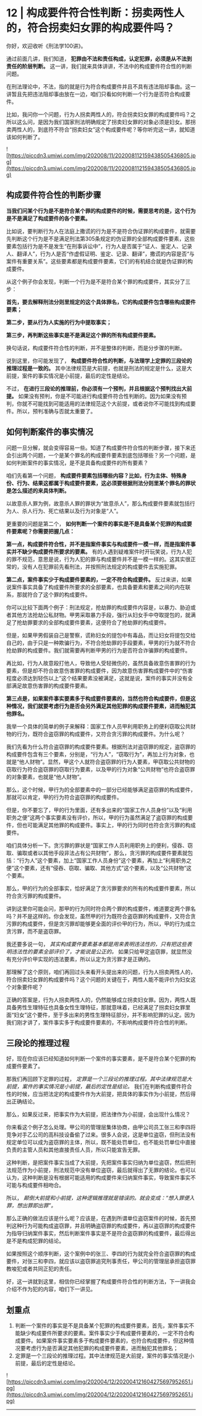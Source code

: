# 12 | 构成要件符合性判断：拐卖两性人的，符合拐卖妇女罪的构成要件吗？

你好，欢迎收听《刑法学100讲》。

通过前面几讲，我们知道， **犯罪由不法和责任构成，认定犯罪，必须是从不法到责任的阶层判断。** 这一讲，我们就来具体讲讲，不法中的构成要件符合性的判断问题。

在刑法理论中，不法，指的就是行为符合构成要件并且不具有违法阻却事由。这一讲暂且先把违法阻却事由放在一边，咱们只看如何判断一个行为是否符合构成要件。

比如，我问你一个问题，行为人拐卖两性人的，符合拐卖妇女罪的构成要件吗？之所以这么问，是因为我们国家刑法明确规定了拐卖妇女罪的对象必须是妇女。那拐卖两性人的，到底符不符合“拐卖妇女”这个构成要件呢？等你听完这一讲，就知道该如何判断了。

![https://piccdn3.umiwi.com/img/202008/11/202008112159438505436805.jpg](https://piccdn3.umiwi.com/img/202008/11/202008112159438505436805.jpg)

## 构成要件符合性的判断步骤

 **当我们问某个行为是不是符合某个罪的构成要件的时候，需要思考的是，这个行为是不是满足了构成要件的各个要素。**

比如说，要判断行为人在法庭上撒谎的行为是不是符合伪证罪的构成要件，就需要先判断这个行为是不是满足刑法第305条规定的伪证罪的全部构成要件要素，这些要素包括行为是不是发生“在刑事诉讼中”，行为人是否属于“证人、鉴定人、记录人、翻译人”，行为人是否“作虚假证明、鉴定、记录、翻译”，撒谎的内容是否“与案件有重要关系”。这些要素都是构成要件要素，它们的有机结合就是伪证罪的构成要件。

从这个例子你会发现，判断一个行为是不是符合某个罪的构成要件，其实分了三步：

 **首先，要去解释刑法分则里规定的这个具体罪名，它的构成要件包含哪些构成要件要素；**

 **第二步，要从行为人实施的行为中提取事实；**

 **第三步，再判断这些事实是不是满足这个罪的所有构成要件要素。**

换句话说，构成要件符合性的判断，并不是整体的判断，而是分步骤的判断。

说到这里，你可能发现了， **构成要件符合性的判断，与法理学上定罪的三段论的推理过程是一致的。** 其中法律规范是大前提，也就是刑法的规定是什么，这是大前提，案件的事实情况是小前提，最后的定性是结论。

不过， **在进行三段论的推理前，你必须有一个预判，并且根据这个预判找出大前提。** 如果没有预判，你是不可能进行构成要件符合性判断的。因为如果没有预判，你就不可能找到可能适用的法律规范这个大前提，或者说你不可能找到构成要件。所以，预判准确与否就太重要了。

## 如何判断案件的事实情况

问题一旦分解，就会变得容易一些。知道了构成要件符合性的判断步骤，接下来还会引出两个问题，一个是某个罪名的构成要件要素到底包括哪些？另一个问题，是如何判断案件的事实情况，是不是具备构成要件的所有要素？

咱们先看第一个问题， **构成要件要素包括哪些内容？比如，行为主体、特殊身份、行为、结果这都属于构成要件要素，这必须要根据刑法分则里某个罪名的罪状是怎么描述的来具体判断。**

以故意杀人罪为例，故意杀人罪的罪状为“故意杀人”，那么构成要件要素就包括行为人、杀人行为、死亡结果以及行为对象是“人”。

更重要的问题是第二个， **如何判断一个案件的事实是不是具备某个犯罪的构成要件要素呢？你需要把握几点：**

 **第一点，构成要件符合性，并不是指案件事实与构成要件一模一样，而是指案件事实并不缺少构成要件所要求的要素。** 有的人遇到疑难案件时开玩笑说，行为人犯的罪不规范，意思是说，行为人犯的罪与构成要件并不是一模一样的。这其实很正常的，没有人在犯罪前先看刑法，并按照刑法规定的构成要件去实施犯罪。

 **第二点，案件事实少于构成要件要素的，一定不符合构成要件。** 反过来讲，如果说案件事实具备了构成要件所要求的全部要素，也具备要素和要素之间的内在联系，那就符合了这个罪的构成要件。

你可以比较下面两个例子：刑法规定，抢劫罪的构成要件内容是，以暴力、胁迫或者其他方法抢劫公私财物。甲男采取暴力手段，强行从妇女手中夺取提包的，就满足了抢劫罪要求的全部构成要件要素，这便符合了抢劫罪的构成要件。

但是，如果甲男假装自己是警察，谎称妇女的提包中有毒品，而让妇女将提包交给自己的，由于只是一种欺骗行为，不符合抢劫罪的手段要素，甲男的行为就不符合抢劫罪的构成要件。我们就需要再判断甲男的行为是否符合诈骗罪的构成要件。

再比如，行为人故意殴打他人，导致他人受轻微伤的，虽然具备故意伤害罪的行为要素，但是却不符合故意伤害罪的构成要件，因为故意伤害罪构成要件中的“伤害程度必须达到轻伤以上”这个结果要素没被满足，这就是说，案件的事实并没有全部满足故意伤害罪的构成要件要素。

 **第三点是，如果案件事实要素多于构成要件要素的，当然也符合构成要件，但是这种情况，我们就要考虑行为是否会另外满足其他犯罪的构成要件要素，进而触犯其他罪名。**

我举一个具体的简单的例子来解释：国家工作人员甲利用职务上的便利窃取公共财物的行为，既符合盗窃罪的构成要件，又符合贪污罪的构成要件。为什么呢？

我们先看为什么符合盗窃罪的构成要件要素。根据刑法对盗窃罪的规定，盗窃罪的构成要件包含有三个要素，分别是，“行为人”，“窃取行为”，再加上行为对象，也就是“他人财物”。显然，甲这个人就符合盗窃罪的行为人要素，甲窃取公共财物的窃取行为符合盗窃罪的窃取行为要素，以及甲的行为对象“公共财物”也符合盗窃罪的对象要素，也就是“他人财物”。

那么，这个时候，甲行为的全部要素中的一部分已经能够满足盗窃罪的构成要件，那就可以肯定，甲的行为符合盗窃罪的构成要件。

但是，你不要忘了，甲的行为里面，还有多出来的“国家工作人员身份”以及“利用职务之便”这两个事实要素没有评价，所以，甲的行为虽然满足了盗窃罪的构成要件，但也可能满足其他罪的构成要件。事实上，甲的行为同时也符合贪污罪的构成要件。

咱们具体分析一下。贪污罪的罪状是“国家工作人员利用职务上的便利，侵吞、窃取、骗取或者以其他手段非法占有公共财物”，那么，贪污罪的构成要件要素就包括：“行为人”这个要素，加上“国家工作人员身份”这个要素，再加上“利用职务之便”这个要素，还有“侵吞、窃取、骗取、其他方式”这个要素，以及“公共财物”这个要素。

那么，甲的行为的全部事实，恰好满足了贪污罪要求的所有的构成要件要素，所以符合贪污罪的构成要件。

讲到这里你可能会问，那甲的行为同时符合两个罪的构成要件，难道要定两个罪名吗？并不是这样的。你会发现，虽然甲的行为既符合盗窃罪的构成要件，又符合贪污罪的构成要件，但是贪污罪却能够更全面的评价甲的行为，所以，甲的行为成立贪污罪，而不是盗窃罪。

我还要多说一句， *其实构成要件要素基本都是用来表明违法性的，只有把这些表明违法性的要素全部评价了，才能说是公正的。* 如果只给甲定盗窃罪，就显然没有充分评价甲实现的违法要素，所以认定为贪污罪才是正确的。

那理解了这个原则，咱们再回过头来看开头提出来的问题，行为人拐卖两性人的，符合拐卖妇女罪的构成要件吗？这个问题的关键在于，两性人能不能评价为妇女这个对象要件呢？

正确的答案是，行为人拐卖两性人的，仍然能够成立拐卖妇女罪。因为，两性人既具备男性生理特征也具备女性生理特征，那就意味着，已经满足了拐卖妇女罪里面“妇女”这个要件，至于多出来的男性生理特征部分，并不影响犯罪的认定。因为我们刚才讲了，案件事实多于构成要件要素的，不影响构成要件符合性的判断。

## 三段论的推理过程

好，现在你应该已经知道如何判断一个案件的事实要素，是不是符合某个犯罪的构成要件要素了。

那我们再回顾下定罪的过程， *定罪是一个三段论的推理过程。其中法律规范是大前提，案件的事实情况是小前提，最后的定性是结论。* 我们在判断构成要件符合性的时候，应当把法定的构成要件作为大前提，把具体的事实作为小前提，然后得出正确结论。

那么，如果反过来，把事实作为大前提，把法律作为小前提，会出现什么情况？

你来看这个例子怎么处理。甲公司的管理层集体协商，由甲公司员工张三和李四将竞争对手乙公司的高科技设备偷了过来。很多人会说，这是单位盗窃，但刑法没有规定单位可以成为盗窃罪的主体，所以，既不能处罚单位，也不能处罚单位中直接负责的主管人员和其他直接责任人员，所以只能宣告无罪。

这种判断，是把案件事实当成了大前提，先把案件事实归纳为单位盗窃，然后把刑法规范作为小前提，刑法规范中没有单位盗窃，最后就得出了无罪的结论。也可以认为，这种判断是没有根据可能适用的构成要件来归纳案件事实，导致案件事实不可能与构成要件相吻合。

所以， *颠倒大前提和小前提，这种逻辑推理就是错误的。就会变成：“想入罪便入罪，想出罪即出罪”。*

那么正确的做法应该是什么呢？应该是，在遇到所谓单位盗窃案件的时候，首先预判这种行为可能构成盗窃罪，并且明确盗窃罪的构成要件，再以盗窃罪的构成要件为指导归纳案件事实，然后判断案件事实是不是符合盗窃罪的构成要件，最后得出是不是构成犯罪的结论。

如果按照这个顺序判断，这个案例中的张三、李四的行为就完全符合盗窃罪的构成要件，对张三和李四，就应该以盗窃罪追究刑事责任，甲公司的管理层承担盗窃罪教唆犯或者共同正犯的责任。

好，这一讲就到这里，相信你已经掌握了构成要件符合性的判断方法，下一讲我会介绍不作为犯的内容，咱们下一讲见。

## 划重点

1. 判断一个案件的事实是不是具备某个犯罪的构成要件要素，首先，案件事实不能缺少构成要件所要求的要素。案件事实少于构成要件要素的，一定不符合构成要件。如果案件事实要素多于构成要件要素的，也符合构成要件，但这种情况要考虑行为是否满足其他犯罪的构成要件要素，进而触犯其他罪名；
2. 定罪是一个三段论的推理过程。其中法律规范是大前提，案件的事实情况是小前提，最后的定性是结论。

![https://piccdn3.umiwi.com/img/202004/12/202004121604275697952651.jpg](https://piccdn3.umiwi.com/img/202004/12/202004121604275697952651.jpg)

---
